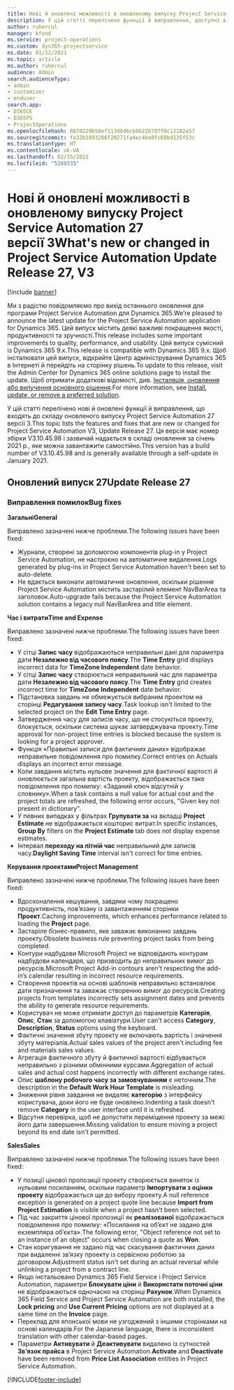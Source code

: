 ```yaml
---
title: Нові й оновлені можливості в оновленому випуску Project Service Automation 27 версії 3
description: У цій статті перелічено функції й виправлення, доступні в оновленому випуску Project Service Automation 27 версії 3.
author: ruhercul
manager: kfend
ms.service: project-operations
ms.custom: dyn365-projectservice
ms.date: 01/12/2021
ms.topic: article
ms.author: ruhercul
audience: Admin
search.audienceType:
- admin
- customizer
- enduser
search.app:
- D365CE
- D365PS
- ProjectOperations
ms.openlocfilehash: 8879229b50ef113d6d6cb8622b707f0c12182a57
ms.sourcegitcommit: fa32b1893286f20271fa4ec4be8fc68bd135f53c
ms.translationtype: HT
ms.contentlocale: uk-UA
ms.lasthandoff: 02/15/2021
ms.locfileid: "5280333"
---
```

# <a name="whats-new-or-changed-in-project-service-automation-update-release-27-v3"></a><span data-ttu-id="54635-103">Нові й оновлені можливості в оновленому випуску Project Service Automation 27 версії 3</span><span class="sxs-lookup"><span data-stu-id="54635-103">What's new or changed in Project Service Automation Update Release 27, V3</span></span>

[!include [banner](../includes/psa-now-project-operations.md)]

<span data-ttu-id="54635-104">Ми з радістю повідомляємо про вихід останнього оновлення для програми Project Service Automation для Dynamics 365.</span><span class="sxs-lookup"><span data-stu-id="54635-104">We’re pleased to announce the latest update for the Project Service Automation application for Dynamics 365.</span></span> <span data-ttu-id="54635-105">Цей випуск містить деякі важливі покращення якості, продуктивності та зручності.</span><span class="sxs-lookup"><span data-stu-id="54635-105">This release includes some important improvements to quality, performance, and usability.</span></span> <span data-ttu-id="54635-106">Цей випуск сумісний із Dynamics 365 9.x.</span><span class="sxs-lookup"><span data-stu-id="54635-106">This release is compatible with Dynamics 365 9.x.</span></span> <span data-ttu-id="54635-107">Щоб інсталювати цей випуск, відкрийте Центр адміністрування Dynamics 365 в Інтернеті й перейдіть на сторінку рішень.</span><span class="sxs-lookup"><span data-stu-id="54635-107">To update to this release, visit the Admin Center for Dynamics 365 online solutions page to install the update.</span></span> <span data-ttu-id="54635-108">Щоб отримати додаткові відомості, див. [Інсталяція, оновлення або вилучення основного рішення](https://docs.microsoft.com/power-platform/admin/install-remove-preferred-solution).</span><span class="sxs-lookup"><span data-stu-id="54635-108">For more information, see [Install, update, or remove a preferred solution](https://docs.microsoft.com/power-platform/admin/install-remove-preferred-solution).</span></span>

<span data-ttu-id="54635-109">У цій статті перелічено нові й оновлені функції й виправлення, що входять до складу оновленого випуску Project Service Automation 27 версії 3.</span><span class="sxs-lookup"><span data-stu-id="54635-109">This topic lists the features and fixes that are new or changed for Project Service Automation V3, Update Release 27.</span></span> <span data-ttu-id="54635-110">Ця версія має номер збірки V3.10.45.98 і зазвичай надається в складі оновлення за січень 2021 р., яке можна завантажити самостійно.</span><span class="sxs-lookup"><span data-stu-id="54635-110">This version has a build number of V3.10.45.98 and is generally available through a self-update in January 2021.</span></span>

## <a name="update-release-27"></a><span data-ttu-id="54635-111">Оновлений випуск 27</span><span class="sxs-lookup"><span data-stu-id="54635-111">Update Release 27</span></span>

### <a name="bug-fixes"></a><span data-ttu-id="54635-112">Виправлення помилок</span><span class="sxs-lookup"><span data-stu-id="54635-112">Bug fixes</span></span>

<span data-ttu-id="54635-113">**Загальні**</span><span class="sxs-lookup"><span data-stu-id="54635-113">**General**</span></span>

<span data-ttu-id="54635-114">Виправлено зазначені нижче проблеми.</span><span class="sxs-lookup"><span data-stu-id="54635-114">The following issues have been fixed:</span></span>

- <span data-ttu-id="54635-115">Журнали, створені за допомогою компонентів plug-in у Project Service Automation, не настроєно на автоматичне видалення.</span><span class="sxs-lookup"><span data-stu-id="54635-115">Logs generated by plug-ins in Project Service Automation haven't been set to auto-delete.</span></span>
- <span data-ttu-id="54635-116">Не вдається виконати автоматичне оновлення, оскільки рішення Project Service Automation містить застарілий елемент NavBarArea та заголовок.</span><span class="sxs-lookup"><span data-stu-id="54635-116">Auto-upgrade fails because the Project Service Automation solution contains a legacy null NavBarArea and title element.</span></span>

<span data-ttu-id="54635-117">**Час і витрати**</span><span class="sxs-lookup"><span data-stu-id="54635-117">**Time and Expense**</span></span>

<span data-ttu-id="54635-118">Виправлено зазначені нижче проблеми.</span><span class="sxs-lookup"><span data-stu-id="54635-118">The following issues have been fixed:</span></span>

- <span data-ttu-id="54635-119">У сітці **Запис часу** відображаються неправильні дані для параметра дати **Незалежно від часового поясу**.</span><span class="sxs-lookup"><span data-stu-id="54635-119">The **Time Entry** grid displays incorrect data for **TimeZone Independent** date behavior.</span></span>
- <span data-ttu-id="54635-120">У сітці **Запис часу** створюється неправильний час для параметра дати **Незалежно від часового поясу**.</span><span class="sxs-lookup"><span data-stu-id="54635-120">The **Time Entry** grid creates incorrect time for **TimeZone Independent** date behavior.</span></span>
- <span data-ttu-id="54635-121">Підстановка завдань не обмежується вибраним проектом на сторінці **Редагування запису часу**.</span><span class="sxs-lookup"><span data-stu-id="54635-121">Task lookup isn't limited to the selected project on the **Edit Time Entry** page.</span></span>
- <span data-ttu-id="54635-122">Затвердження часу для записів часу, що не стосуються проекту, блокується, оскільки система шукає затверджувача проекту.</span><span class="sxs-lookup"><span data-stu-id="54635-122">Time approval for non-project time entries is blocked because the system is looking for a project approver.</span></span>
- <span data-ttu-id="54635-123">Функція «Правильні записи для фактичних даних» відображає неправильне повідомлення про помилку.</span><span class="sxs-lookup"><span data-stu-id="54635-123">Correct entries on Actuals displays an incorrect error message.</span></span>
- <span data-ttu-id="54635-124">Коли завдання містить нульове значення для фактичної вартості й оновлюється загальна вартість проекту, відображається таке повідомлення про помилку: «Заданий ключ відсутній у словнику».</span><span class="sxs-lookup"><span data-stu-id="54635-124">When a task contains a null value for actual cost and the project totals are refreshed, the following error occurs, "Given key not present in dictionary".</span></span>
- <span data-ttu-id="54635-125">У певних випадках у фільтрах **Групувати за** на вкладці **Project Estimate** не відображається кошторис витрат.</span><span class="sxs-lookup"><span data-stu-id="54635-125">In specific instances, **Group By** filters on the **Project Estimate** tab does not display expense estimates.</span></span>
- <span data-ttu-id="54635-126">Інтервал **переходу на літній час** неправильний для записів часу.</span><span class="sxs-lookup"><span data-stu-id="54635-126">**Daylight Saving Time** interval isn't correct for time entries.</span></span>

<span data-ttu-id="54635-127">**Керування проектами**</span><span class="sxs-lookup"><span data-stu-id="54635-127">**Project Management**</span></span>

<span data-ttu-id="54635-128">Виправлено зазначені нижче проблеми.</span><span class="sxs-lookup"><span data-stu-id="54635-128">The following issues have been fixed:</span></span>

- <span data-ttu-id="54635-129">Вдосконалення кешування, завдяки чому покращено продуктивність, пов’язану із завантаженням сторінки **Проект**.</span><span class="sxs-lookup"><span data-stu-id="54635-129">Caching improvements, which enhances performance related to loading the **Project** page.</span></span>
- <span data-ttu-id="54635-130">Застаріле бізнес-правило, яке заважає виконанню завдань проекту.</span><span class="sxs-lookup"><span data-stu-id="54635-130">Obsolete business rule preventing project tasks from being completed.</span></span>
- <span data-ttu-id="54635-131">Контури надбудови Microsoft Project не відповідають контурам надбудови календаря, що призводить до неправильних вимог до ресурсів.</span><span class="sxs-lookup"><span data-stu-id="54635-131">Microsoft Project Add-in contours aren't respecting the add-in’s calendar resulting in incorrect resource requirements.</span></span>
- <span data-ttu-id="54635-132">Створення проектів на основі шаблонів неправильно встановлює дати призначення та заважає створенню вимог до ресурсів.</span><span class="sxs-lookup"><span data-stu-id="54635-132">Creating projects from templates incorrectly sets assignment dates and prevents the ability to generate resource requirements.</span></span>
- <span data-ttu-id="54635-133">Користувач не може отримати доступ до параметрів **Категорія**, **Опис**, **Стан** за допомогою клавіатури.</span><span class="sxs-lookup"><span data-stu-id="54635-133">User can't access **Category**, **Description**, **Status** options using the keyboard.</span></span>
- <span data-ttu-id="54635-134">Фактичні значення збуту проекту не включають вартість і значення збуту матеріалів.</span><span class="sxs-lookup"><span data-stu-id="54635-134">Actual sales values of the project aren't including fee and materials sales values.</span></span>
- <span data-ttu-id="54635-135">Агрегація фактичного збуту й фактичної вартості відбувається неправильно з різними обмінними курсами.</span><span class="sxs-lookup"><span data-stu-id="54635-135">Aggregation of actual sales and actual cost happens incorrectly with different exchange rates.</span></span>
- <span data-ttu-id="54635-136">Опис **шаблону робочого часу за замовчуванням** є неточним.</span><span class="sxs-lookup"><span data-stu-id="54635-136">The description in the **Default Work Hour Template** is misleading.</span></span>
- <span data-ttu-id="54635-137">Зниження рівня завдання не видаляє **категорію** з інтерфейсу користувача, доки його не буде оновлено.</span><span class="sxs-lookup"><span data-stu-id="54635-137">Indenting a task doesn't remove **Category** in the user interface until it is refreshed.</span></span>
- <span data-ttu-id="54635-138">Відсутня перевірка, щоб не допустити переміщення проекту за межі його дати завершення.</span><span class="sxs-lookup"><span data-stu-id="54635-138">Missing validation to ensure moving a project beyond its end date isn't permitted.</span></span>

<span data-ttu-id="54635-139">**Sales**</span><span class="sxs-lookup"><span data-stu-id="54635-139">**Sales**</span></span>

<span data-ttu-id="54635-140">Виправлено зазначені нижче проблеми.</span><span class="sxs-lookup"><span data-stu-id="54635-140">The following issues have been fixed:</span></span>

- <span data-ttu-id="54635-141">У позиції цінової пропозиції проекту створюється виняток із нульовим посиланням, оскільки параметр **Імпортувати з оцінки проекту** відображається ще до вибору проекту.</span><span class="sxs-lookup"><span data-stu-id="54635-141">A null reference exception is generated on a project quote line because **Import from Project Estimation** is visible when a project hasn't been selected.</span></span>
- <span data-ttu-id="54635-142">Під час закриття цінової пропозиції як **реалізованої** відображається повідомлення про помилку: «Посилання на об’єкт не задано для екземпляра об’єкта».</span><span class="sxs-lookup"><span data-stu-id="54635-142">The following error, "Object reference not set to an instance of an object" occurs when closing a quote as **Won**.</span></span>
- <span data-ttu-id="54635-143">Стан коригування не задано під час скасування фактичних даних при видаленні зв’язку проекту із сервісною роботою за договором.</span><span class="sxs-lookup"><span data-stu-id="54635-143">Adjustment status isn't set during an actual reversal while unlinking a project from a contract line.</span></span>
- <span data-ttu-id="54635-144">Якщо інстальовано Dynamics 365 Field Service і Project Service Automation, параметри **Блокувати ціни** й **Використати поточні ціни** не відображаються одночасно на сторінці **Рахунок**.</span><span class="sxs-lookup"><span data-stu-id="54635-144">When Dynamics 365 Field Service and Project Service Automation are both installed, the **Lock pricing** and **Use Current Pricing** options are not displayed at a same time on the **Invoice** page.</span></span>
- <span data-ttu-id="54635-145">Переклад для японської мови не узгоджений з іншими сторінками на основі календарів.</span><span class="sxs-lookup"><span data-stu-id="54635-145">For the Japanese language, there is inconsistent translation with other calendar-based pages.</span></span>
- <span data-ttu-id="54635-146">Параметри **Активувати** й **Деактивувати** видалено із сутностей **Зв’язок прайса** в Project Service Automation.</span><span class="sxs-lookup"><span data-stu-id="54635-146">**Activate** and **Deactivate** have been removed from **Price List Association** entities in Project Service Automation.</span></span>


[!INCLUDE[footer-include](../includes/footer-banner.md)]
